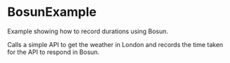 # BosunExample
Example showing how to record durations using Bosun.

Calls a simple API to get the weather in London and records the time taken for the API to respond in Bosun.
